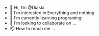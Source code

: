 - 👋 Hi, I’m @Diaski
- 👀 I’m interested in Everything and nothing 
- 🌱 I’m currently learning programing
- 💞️ I’m looking to collaborate on ...
- 📫 How to reach me ...

<!---
Diaski/Diaski is a ✨ special ✨ repository because its `README.md` (this file) appears on your GitHub profile.
You can click the Preview link to take a look at your changes.
--->
